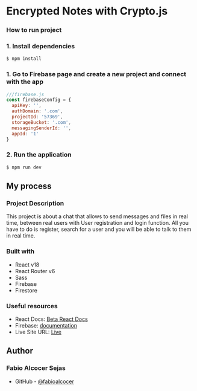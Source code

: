 # Encrypted Notes with Crypto.js

### How to run project

### 1. Install dependencies
```zsh
$ npm install
```
### 1. Go to Firebase page and create a new project and connect with the app
```js
///firebase.js
const firebaseConfig = {
  apiKey: '',
  authDomain: '.com',
  projectId: '57369',
  storageBucket: '.com',
  messagingSenderId: '',
  appId: '1'
}
```
### 2. Run the application
```zsh
$ npm run dev
```

## My process

### Project Description
This project is about a chat that allows to send messages and files in real time, between real users with User registration and login function. All you have to do is register, search for a user and you will be able to talk to them in real time.

### Built with

- React v18
- React Router v6
- Sass
- Firebase
- Firestore

### Useful resources
- React Docs: [Beta React Docs](https://beta.reactjs.org/)
- Firebase: [documentation](https://firebase.google.com/)
- Live Site URL: [Live](https://chat-real-fas.vercel.app/)

## Author
### Fabio Alcocer Sejas

- GitHub - [@fabioalcocer](https://github.com/fabioalcocer/)
